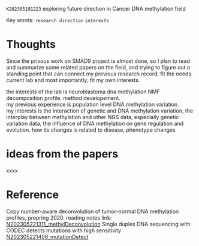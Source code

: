  `K202305191223` exploring future direction in Cancer DNA methylation field
 
 Key words: `research direction` `interests` 
 
# Thoughts
Since the privous work on SMAD9 project is almost done, so I plan to read and summarize some related papers on the field, and trying to figure out a standing point that 
can connect my previous research record, fit the needs current lab and most importantly, fit my own interests.  

the interests of the lab is neuroblastoma dna methylation NMF decomposition profile, method developement.  
my previous experience is population level DNA methylation variation.  
my interests is the interaction of genetic and DNA methylation variation, the interplay between methylation and other NGS data, especially genetic variation data, the influence of DNA methylation on gene regulation and evolution. how its changes is related to disease, phenotype changes  

# ideas from the papers
xxxx

# Reference
Copy number-aware deconvolution of tumor-normal DNA methylation profiles, prepring 2020. reading notes link: [N202305221311_methylDeconvolution](https://github.com/yz46606/paper_note/blob/main/N202305221311_methylDeconvolution.md)
Single duplex DNA sequencing with CODEC detects mutations with high sensitivity [N202305221406_mutationDetect](https://github.com/yz46606/paper_note/blob/main/N202305221406_mutationDetect.md)
